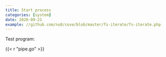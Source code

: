 ```yaml
---
title: Start process
categories: [system]
date: 2020-09-21
example: //github.com/nu8/cove/blob/master/fs-iterate/fs-iterate.php
---
```


Test program:

{{< r "pipe.go" >}}

